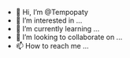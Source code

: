 - 👋 Hi, I’m @Tempopaty
- 👀 I’m interested in ...
- 🌱 I’m currently learning ...
- 💞️ I’m looking to collaborate on ...
- 📫 How to reach me ...

<!---
Tempopaty/Tempopaty is a ✨ special ✨ repository because its `README.md` (this file) appears on your GitHub profile.
You can click the Preview link to take a look at your changes.
--->
